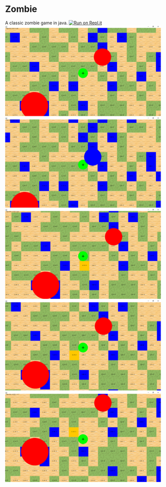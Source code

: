 # Zombie
A classic zombie game in java. 
[![Run on Repl.it](https://repl.it/badge/github/et118/Zombie)](https://repl.it/github/et118/Zombie)
![Screenshot](https://github.com/et118/Zombie/blob/master/Screenshots/Screenshot%202020-02-20%2020_46_08.png)
![Screenshot](https://github.com/et118/Zombie/blob/master/Screenshots/Screenshot%202020-02-20%2020_46_15.png)
![Screenshot](https://github.com/et118/Zombie/blob/master/Screenshots/Screenshot%202020-02-20%2020_46_20.png)
![Screenshot](https://github.com/et118/Zombie/blob/master/Screenshots/Screenshot%202020-02-20%2020_46_25.png)
![Screenshot](https://github.com/et118/Zombie/blob/master/Screenshots/Screenshot%202020-02-20%2020_46_29.png)
